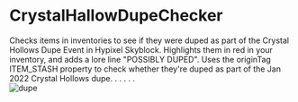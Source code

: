 # CrystalHallowDupeChecker
Checks items in inventories to see if they were duped as part of the Crystal Hollows Dupe Event in Hypixel Skyblock.  Highlights them in red in your inventory, and adds a lore line "POSSIBLY DUPED".  Uses the originTag ITEM_STASH property to check whether they're duped as part of the Jan 2022 Crystal Hollows dupe.
.
.
.
.
.                                                                                                                                                                                                    
                                                                                                                                                                                                ![dupe](https://user-images.githubusercontent.com/112203267/190962343-e268805c-21bf-417e-8788-e65914e5f3c9.png)
